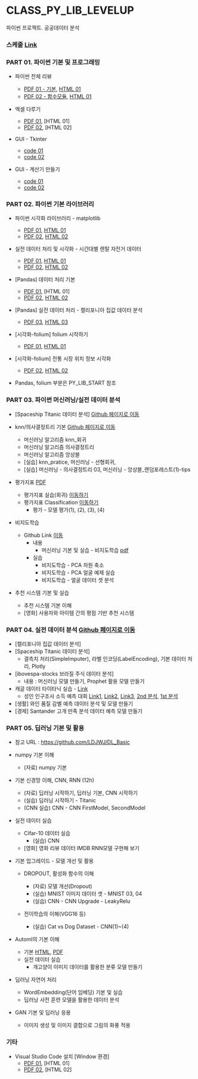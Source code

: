# CLASS_PY_LIB_LEVELUP
파이썬 프로젝트. 공공데이터 분석

### 스케줄 [Link](./AI_Project_Goorm_Schedule_Daniel_01.pdf)

### PART 01. 파이썬 기본 및 프로그래밍
 * 파이썬 전체 리뷰
   * [PDF 01 - 기본](./02_PYTHON/01_01_python_review.pdf), [HTML 01](https://ldjwj.github.io/CLASS_PY_LIB_LEVELUP/02_PYTHON/01_01_python_review.html)
   * [PDF 02 - 함수모듈](./02_PYTHON/01_04_fnc_lambda_module.pdf), [HTML 01](https://ldjwj.github.io/CLASS_PY_LIB_LEVELUP/02_PYTHON/01_04_fnc_lambda_module.html)

 * 엑셀 다루기
   * [PDF 01](./02_PYTHON/01_02A_project_excel.pdf), [HTML 01]
   * [PDF 02](./02_PYTHON/01_02B_project_excel.pdf), [HTML 02]

 * GUI - Tkinter
   * [code 01](./02_PYTHON/01_03_tkinter/01_tk_dict01.py)
   * [code 02](./02_PYTHON/01_04_address_search.py)

 * GUI - 계산기 만들기
   * [code 01](./02_PYTHON/01_05B_cal.py)
   * [code 02](./02_PYTHON/01_05C_cal.py)

### PART 02. 파이썬 기본 라이브러리
 * 파이썬 시각화 라이브러리 - matplotlib
   * [PDF 01](./03_PY_LIB/01_matplotlib_A.pdf), [HTML 01](https://ldjwj.github.io/CLASS_PY_LIB_LEVELUP/03_PY_LIB/01_matplotlib_A.html)
   * [PDF 02](./03_PY_LIB/01_matplotlib_B.ipynb), [HTML 02](https://ldjwj.github.io/CLASS_PY_LIB_LEVELUP/03_PY_LIB/01_matplotlib_B.html)
   
 * 실전 데이터 처리 및 시각화 - 시간대별 렌탈 자전거 데이터
   * [PDF 01](./03_PY_LIB/02_01_Bike_EDA_02_2107.pdf), [HTML 01](https://ldjwj.github.io/CLASS_PY_LIB_LEVELUP/03_PY_LIB/02_01_Bike_EDA_02_2107.html)
   * [PDF 02](./03_PY_LIB/02_01_Bike_EDA_03_2107.pdf), [HTML 02](https://ldjwj.github.io/CLASS_PY_LIB_LEVELUP/03_PY_LIB/02_01_Bike_EDA_03_2107.html)

 * [Pandas] 데이터 처리 기본
   * [PDF 01](./03_PY_LIB/04_01_Pandas_기본_v10_2204.pdf), [HTML 01]
   * [PDF 02](./03_PY_LIB/04_02_pandas_Basic_2204.pdf), [HTML 02](https://ldjwj.github.io/CLASS_PY_LIB_LEVELUP/03_PY_LIB/04_02_pandas_Basic_2204.html)

 * [Pandas] 실전 데이터 처리 - 캘리포니아 집값 데이터 분석
   * [PDF 03](./03_PY_LIB/04_03_pandas_02_california_2206.html), [HTML 03](https://ldjwj.github.io/CLASS_PY_LIB_LEVELUP/03_PY_LIB/04_03_pandas_02_california_2206.pdf)

 * [시각화-folium] folium 시작하기
   * [PDF 01](./03_PY_LIB/05_01_folium_local_2204.pdf), [HTML 01](https://ldjwj.github.io/CLASS_PY_LIB_LEVELUP/03_PY_LIB/05_01_folium_local_2204.html)

 * [시각화-folium] 전통 시장 위치 정보 시각화
   * [PDF 02](./03_PY_LIB/05_02_folium_market_2206.pdf), [HTML 02](https://ldjwj.github.io/CLASS_PY_LIB_LEVELUP/03_PY_LIB/05_02_folium_market_2206.html)

 * Pandas, folium 부분은 PY_LIB_START 참조


### PART 03. 파이썬 머신러닝/실전 데이터 분석
 * [Spaceship Titanic 데이터 분석] [Github 페이지로 이동](https://github.com/LDJWJ/dataAnalysis)
 * knn/의사결정트리 기본 [Github 페이지로 이동](https://github.com/LDJWJ/ML_Basic_Class)
    * 머신러닝 알고리즘 knn_회귀
    * 머신러닝 알고리즘 의사결정트리
    * 머신러닝 알고리즘 앙상블
    * [실습] knn_pratice, 머신러닝 - 선형회귀, 
    * [실습] 머신러닝 - 의사결정트리 03, 머신러닝 - 앙상블_랜덤포레스트(1)-tips


 * 평가지표 [PDF](https://ldjwj.github.io/ML_Basic_Class/part03_ml/part03_ch05_validation/ch05_평가지표_v04_202108.pdf)
   * 평가지표 실습(회귀) [이동하기](https://ldjwj.github.io/ML_Basic_Class/part03_ml/ch02_01_02B_linear_boston_evaluation_v11.html)
   * 평가지표 Classification [이동하기](https://github.com/LDJWJ/ML_Basic_Class)
     * 평가 - 모델 평가(1), (2), (3), (4)

 * 비지도학습
   * Github Link [이동](https://github.com/LDJWJ/ML_Basic_Class)
     * 내용 
        * 머신러닝 기본 및 실습 - 비지도학습 [pdf](https://ldjwj.github.io/ML_Basic_Class/part03_ml/part03_ch03_02_pca/ch03_pca_v01_202110.pdf)
     * 실습
        * 비지도학습 - PCA 차원 축소
        * 비지도학습 - PCA 얼굴 예제 실습
        * 비지도학습 - 얼굴 데이터 셋 분석

 * 추천 시스템 기본 및 실습
    * 추천 시스템 기본 이해
    * [영화] 사용자와 아이템 간의 평점 기반 추천 시스템

### PART 04. 실전 데이터 분석 [Github 페이지로 이동](https://github.com/LDJWJ/dataAnalysis)
 * [캘리포니아 집값 데이터 분석]
 * [Spaceship Titanic 데이터 분석]
    * 결측치 처리(SimpleImputer), 라벨 인코딩(LabelEncoding), 기본 데이터 처리, Plotly
 * [ibovespa-stocks 브라질 주식 데이터 분석]
    * 내용 : 머신러닝 모델 만들기, Prophet 활용 모델 만들기
 * 캐글 데이터 타이타닉 실습 - [Link](https://ldjwj.github.io/ML_Basic_Class/)
    * 성인 인구조사 소득 예측 대회 [Link1](https://ldjwj.github.io/ML_Basic_Class/part03_ml/part03_pro_kaggle/kaggle_contest_4th_01_2206.html), [Link2](https://ldjwj.github.io/ML_Basic_Class/part03_ml/part03_pro_kaggle/kaggle_contest_4th_01_2206.html), [Link3](https://ldjwj.github.io/ML_Basic_Class/part03_ml/part03_pro_kaggle/kaggle_contest_4th_01_2206.html), [2nd 분석](https://ldjwj.github.io/ML_Basic_Class/part03_ml/part03_pro_kaggle/kaggle_contest_4th_04_2nd.html), [1st 분석](https://ldjwj.github.io/ML_Basic_Class/part03_ml/part03_pro_kaggle/kaggle_contest_4th_05_1st_review.html)
  * [생활] 와인 품질 감별 예측 데이터 분석 및 모델 만들기
  * [경제] Santander 고개 만족 분석 데이터 예측 모델 만들기
  
  
### PART 05. 딥러닝 기본 및 활용
 * 참고 URL : https://github.com/LDJWJ/DL_Basic
 * numpy 기본 이해 
   * (자료) numpy 기본
   
   
 * 기본 신경망 이해, CNN, RNN (12h)
   * (자료) 딥러닝 시작하기, 딥러닝 기본,  CNN 시작하기
   * (실습) 딥러닝 시작하기 - Titanic
   * (CNN 실습) CNN - CNN FirstModel, SecondModel
   
   
 * 실전 데이터 실습
   * Cifar-10 데이터 실습
     * (실습) CNN 
   * [영화] 영화 리뷰 데이터 IMDB RNN모델 구현해 보기
   
   
 * 기본 업그레이드 - 모델 개선 및 활용
   * DROPOUT, 활성화 함수의 이해
     * (자료) 모델 개선(Dropout) 
     * (실습) MNIST 이미지 데이터 셋 - MNIST 03, 04
     * (실습) CNN - CNN Upgrade - LeakyRelu
     
   * 전이학습의 이해(VGG16 등)
     * (실습) Cat vs Dog Dataset - CNN(1)~(4)
   
 * Automl의 기본 이해
    * 기본 [HTML](https://ldjwj.github.io/ML_Basic_Class/part03_ml/ch08_03_Automl_pycaret01.html), [PDF](https://ldjwj.github.io/ML_Basic_Class/part03_ml/ch08_03_Automl_pycaret01.pdf)
    * 실전 데이터 실습
       * 개고양이 이미지 데이터를 활용한 분류 모델 만들기
   
 * 딥러닝 자연어 처리
   * WordEmbedding(단어 임베딩) 기본 및 실습
   * 딥러닝 사전 훈련 모델을 활용한 데이터 분석
   
 * GAN 기본 및 딥러닝 응용
   * 이미지 생성 및 이미지 결합으로 그림의 화풍 적용

### 기타
 * Visual Studio Code 설치 [Window 환경]
   * [PDF 01](./01_START/01_[Window]01_visual_studio_code.pdf), [HTML 01]
   * [PDF 02](./01_START/01_[Window]02_visual_studio_code(2).pdf), [HTML 02]
